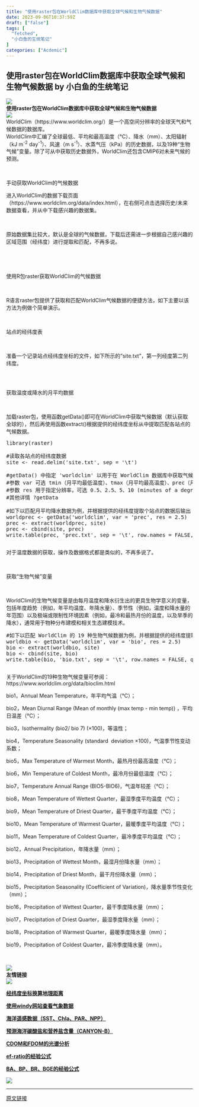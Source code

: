 ```yaml
---
title: "使用raster包在WorldClim数据库中获取全球气候和生物气候数据"
date: 2023-09-06T10:37:59Z
draft: ["false"]
tags: [
  "fetched",
  "小白鱼的生统笔记"
]
categories: ["Acdemic"]
---
```

使用raster包在WorldClim数据库中获取全球气候和生物气候数据 by 小白鱼的生统笔记
------
<div><section data-support="96编辑器" data-style-id="24668" data-mpa-powered-by="yiban.io"><section data-support="96编辑器" data-style-id="24668"><section><section><section><section data-width="100%"><img data-ratio="0.2436548223350254" data-src="https://mmbiz.qpic.cn/mmbiz_gif/Ljib4So7yuWjjvcS70NecHLcxagEodW97PKvzwQ629F5QiayZpnkGL4fcsVzbxXQkSw1hP8sVhGWTa26J1Eul5eQ/640?wx_fmt=gif" data-type="gif" data-w="197" data-width="100%" src="https://mmbiz.qpic.cn/mmbiz_gif/Ljib4So7yuWjjvcS70NecHLcxagEodW97PKvzwQ629F5QiayZpnkGL4fcsVzbxXQkSw1hP8sVhGWTa26J1Eul5eQ/640?wx_fmt=gif"></section></section><section><strong><span>使用raster包在WorldClim数据库中获取全球气候和生物气候数据</span></strong></section><section><section><section><img data-ratio="1" data-src="https://mmbiz.qpic.cn/mmbiz_gif/Ljib4So7yuWjjvcS70NecHLcxagEodW97KjMiaXXfqKyB0p1TNAPeGTXG7ibeibar7arBd0OdhYttgW1OI9XR0C16A/640?wx_fmt=gif" data-type="gif" data-w="50" data-width="100%" src="https://mmbiz.qpic.cn/mmbiz_gif/Ljib4So7yuWjjvcS70NecHLcxagEodW97KjMiaXXfqKyB0p1TNAPeGTXG7ibeibar7arBd0OdhYttgW1OI9XR0C16A/640?wx_fmt=gif"><span></span></section></section></section></section></section></section></section><section><span>WorldClim<span>（</span><span>https://www.worldclim.org/</span></span><span>）是一个高空间分辨率的全球天气和气候数据的数据库。</span></section><section><span>WorldClim</span><span>中汇编了全球最低、平均和最高温度（</span><span>°C</span><span>）、降水（</span><span>mm</span><span>）、太阳辐射（</span><span>kJ m</span><sup>-2</sup><span> day</span><sup>-1</sup><span>）、风速（</span><span>m s</span><sup>-1</sup><span>）、水蒸气压（</span><span>kPa</span><span>）的历史数据，以及</span><span>19</span><span>种“生物气候”变量。除了可从中获取历史数据外，</span><span>WorldClim</span><span>还包含</span><span>CMIP6</span><span>对未来气候的预测。</span></section><p><span> </span><span> </span></p><section data-support="96编辑器" data-style-id="1964"><section><section><p><span>手动获取WorldClim的气候数据</span></p></section></section></section><p><span></span></p><p><span><span>进入</span>WorldClim<span>的数据下载页面（</span></span><span>https://www.worldclim.org/data/index.html</span><span><span>），在右侧可点击选择历史</span>/<span>未来数据查看，并从中下载感兴趣的数据集。</span></span></p><section><span><img data-ratio="0.4888888888888889" data-src="https://mmbiz.qpic.cn/sz_mmbiz_png/Canb3IJn7EAxrvTFYu7AN8THcDGJDIwRCO5eLd3SQ7SIelTICNFnrqj1zhbPh1FahfcyqoPc267Hiao2piajTPcw/640?wx_fmt=png" data-type="png" data-w="1080" title="" src="https://mmbiz.qpic.cn/sz_mmbiz_png/Canb3IJn7EAxrvTFYu7AN8THcDGJDIwRCO5eLd3SQ7SIelTICNFnrqj1zhbPh1FahfcyqoPc267Hiao2piajTPcw/640?wx_fmt=png"> </span></section><p><span>原始数据集比较大，默认是全球的气候数据，下载后还需进一步根据自己感兴趣的区域范围（经纬度）进行提取和匹配，不再多说。</span></p><p><img data-ratio="0.5148148148148148" data-src="https://mmbiz.qpic.cn/sz_mmbiz_png/Canb3IJn7EAxrvTFYu7AN8THcDGJDIwRjibyQhI8z41YeODqA0jA9MKBKic5SV0oMDOwrkZZe6Fe3TlxicDsg35KA/640?wx_fmt=png" data-type="png" data-w="1080" title="" src="https://mmbiz.qpic.cn/sz_mmbiz_png/Canb3IJn7EAxrvTFYu7AN8THcDGJDIwRjibyQhI8z41YeODqA0jA9MKBKic5SV0oMDOwrkZZe6Fe3TlxicDsg35KA/640?wx_fmt=png"><br></p><p><img data-ratio="0.5092592592592593" data-src="https://mmbiz.qpic.cn/sz_mmbiz_png/Canb3IJn7EAxrvTFYu7AN8THcDGJDIwRrvYaAiaTgHLibgKxSynaZcDFV56hu2B5VNgQP8KqNChXcfw9u2q0ibaqg/640?wx_fmt=png" data-type="png" data-w="1080" title="" src="https://mmbiz.qpic.cn/sz_mmbiz_png/Canb3IJn7EAxrvTFYu7AN8THcDGJDIwRrvYaAiaTgHLibgKxSynaZcDFV56hu2B5VNgQP8KqNChXcfw9u2q0ibaqg/640?wx_fmt=png"><br></p><section><img data-ratio="0.43703703703703706" data-src="https://mmbiz.qpic.cn/sz_mmbiz_png/Canb3IJn7EAxrvTFYu7AN8THcDGJDIwRo9XA2RensXo8v9QwvpOl6oAmicYicDOyuC2aNw1KcGOc4Gl2wAFC4CVw/640?wx_fmt=png" data-type="png" data-w="1080" title="" src="https://mmbiz.qpic.cn/sz_mmbiz_png/Canb3IJn7EAxrvTFYu7AN8THcDGJDIwRo9XA2RensXo8v9QwvpOl6oAmicYicDOyuC2aNw1KcGOc4Gl2wAFC4CVw/640?wx_fmt=png"><span> </span><span></span></section><p><mpcpc js_editor_cpcad="" src="/cgi-bin/readtemplate?t=tmpl/cpc_tmpl#1693379265093" data-category_id_list="1|5|7|8|16|17|29|31|36|37|42|43|46|47|48|50|51|55|59|62|60" data-id="1693379265093"></mpcpc><span></span></p><section data-support="96编辑器" data-style-id="1964"><section><section><p><span>使用R包raster获取WorldClim的气候数据</span></p></section></section></section><p><br></p><section><span>R<span>语言</span>raster<span>包提供了获取和匹配</span>WorldClim<span>气候数据的便捷方法，如下主要以该方法为例做个简单演示。</span></span></section><p><span> </span></p><section data-support="96编辑器" data-style-id="22451"><section><section><section><p><span>站点的经纬度表</span></p></section><section><br></section></section></section></section><p><span>准备一个记录站点经纬度坐标的文件，如下所示的“</span><span>site.txt</span><span>”，第一列经度第二列纬度。</span></p><p><img data-ratio="1.4018264840182648" data-src="https://mmbiz.qpic.cn/sz_mmbiz_png/Canb3IJn7EAxrvTFYu7AN8THcDGJDIwRYPPeiajFtib6iaTnGThb0UANcdDnG0efPzvJPBlJT1ts9XRlialrBaAXpQ/640?wx_fmt=png" data-type="png" data-w="219" title="" src="https://mmbiz.qpic.cn/sz_mmbiz_png/Canb3IJn7EAxrvTFYu7AN8THcDGJDIwRYPPeiajFtib6iaTnGThb0UANcdDnG0efPzvJPBlJT1ts9XRlialrBaAXpQ/640?wx_fmt=png"><br></p><p><span> </span><span> </span></p><section data-support="96编辑器" data-style-id="22451"><section><section><section><p><span>获取温度或降水的月平均数据</span></p></section><section><br></section></section></section></section><p><span>加载</span><span>raster</span><span>包，使用函数</span><span>getData()</span><span>即可在</span><span>WorldClim</span><span>中获取气候数据（默认获取全球的），然后再使用函数</span><span>extract()</span><span>根据提供的经纬度坐标从中提取匹配各站点的气候数据。</span></p><pre>library(raster)<br> <br>#读取各站点的经纬度数据<br>site &lt;- read.delim('site.txt', sep = '\t')<br> <br>#getData() 中指定 'worldclim' 以用于在 WorldClim 数据库中获取气候数据<br>#参数 var 可选 tmin（月平均最低温度）、tmax（月平均最高温度）、prec（月平均降水）、bio（生物气候）<br>#参数 res 用于指定分辨率，可选 0.5、2.5、5、10 (minutes of a degree)<br>#其他详情 ?getData<br> <br>#如下以匹配月平均降水数据为例，并根据提供的经纬度提取个站点的数据后输出<br>worldprec &lt;- getData('worldclim', var = 'prec', res = 2.5)<br>prec &lt;- extract(worldprec, site)<br>prec &lt;- cbind(site, prec)<br>write.table(prec, 'prec.txt', sep = '\t', row.names = FALSE, quote = FALSE)<br></pre><p><img data-ratio="0.48055555555555557" data-src="https://mmbiz.qpic.cn/sz_mmbiz_png/Canb3IJn7EAxrvTFYu7AN8THcDGJDIwRla5r9q8uO0pg2qmgurt8ntONBjVIiaIH2gslwdeiaHJxjJvnHHm7kwzw/640?wx_fmt=png" data-type="png" data-w="1080" title="" src="https://mmbiz.qpic.cn/sz_mmbiz_png/Canb3IJn7EAxrvTFYu7AN8THcDGJDIwRla5r9q8uO0pg2qmgurt8ntONBjVIiaIH2gslwdeiaHJxjJvnHHm7kwzw/640?wx_fmt=png"><br></p><p><span>对于温度数据的获取，操作及数据格式都是类似的，不再多说了。</span></p><p><span> </span></p><section data-support="96编辑器" data-style-id="22451"><section><section><section><p><span>获取“生物气候”变量</span></p></section><section><br></section></section></section></section><p><span>WorldClim</span><span>的生物气候变量是由每月温度和降水衍生出的更具生物学意义的变量，包括年度趋势（例如，年平均温度、年降水量）、季节性（例如，温度和降水量的年范围）以及极端或限制性环境因素（例如，最冷和最热月份的温度，以及旱季的降水），通常用于物种分布建模和相关生态建模技术。</span></p><pre>#如下以匹配 WorldClim 的 19 种生物气候数据为例，并根据提供的经纬度提取个站点的数据后输出<br>worldbio &lt;- getData('worldclim', var = 'bio', res = 2.5)<br>bio &lt;- extract(worldbio, site)<br>bio &lt;- cbind(site, bio)<br>write.table(bio, 'bio.txt', sep = '\t', row.names = FALSE, quote = FALSE)<br></pre><p><img data-ratio="0.5787037037037037" data-src="https://mmbiz.qpic.cn/sz_mmbiz_png/Canb3IJn7EAxrvTFYu7AN8THcDGJDIwRl6g5epj8kc3QNDyMLXiaqlPIphV8zicUWgYjDpw0uGc5yyn3rueAlBAw/640?wx_fmt=png" data-type="png" data-w="1080" title="" src="https://mmbiz.qpic.cn/sz_mmbiz_png/Canb3IJn7EAxrvTFYu7AN8THcDGJDIwRl6g5epj8kc3QNDyMLXiaqlPIphV8zicUWgYjDpw0uGc5yyn3rueAlBAw/640?wx_fmt=png"><br></p><p><span><span>关于</span>WorldClim<span>的</span>19<span>种生物气候变量可参阅：</span></span><span>https://www.worldclim.org/data/bioclim.html</span><span></span></p><p><span>bio1<span>，</span>Annual Mean Temperature<span>，年平均气温（</span>℃<span>）；</span></span></p><p><span>bio2<span>，</span>Mean Diurnal Range (Mean of monthly (max temp - min temp)) <span>，平均日温差（</span>℃<span>）；</span></span></p><p><span>bio3<span>，</span>Isothermality (bio2/ bio 7) (×100)<span>，等温性；</span></span></p><p><span>bio4<span>，</span>Temperature Seasonality (standard  deviation ×100)<span>，气温季节性变动系数；</span></span></p><p><span>bio5<span>，</span>Max Temperature of Warmest Month<span>，最热月份最高温度（</span>℃<span>）；</span></span></p><p><span>bio6<span>，</span>Min Temperature of Coldest Month<span>，最冷月份最低温度（</span>℃<span>）；</span></span></p><p><span>bio7<span>，</span>Temperature Annual Range (BIO5-BIO6)<span>，气温年较差（</span>℃<span>）；</span></span></p><p><span>bio8<span>，</span>Mean Temperature of Wettest Quarter<span>，最湿季度平均温度（</span>℃<span>）；</span></span></p><p><span>bio9<span>，</span>Mean Temperature of Driest Quarter<span>，最干季度平均温度（</span>℃<span>）；</span></span></p><p><span>bio10<span>，</span>Mean Temperature of Warmest Quarter<span>，最暖季度平均温度（</span>℃<span>）；</span></span></p><p><span>bio11<span>，</span>Mean Temperature of Coldest Quarter<span>，最冷季度平均温度（</span>℃<span>）；</span></span></p><p><span>bio12<span>，</span>Annual Precipitation<span>，年降水量（</span>mm<span>）；</span></span></p><p><span>bio13<span>，</span>Precipitation of Wettest Month<span>，最湿月份降水量（</span>mm<span>）；</span></span></p><p><span>bio14<span>，</span>Precipitation of Driest Month<span>，最干月份降水量（</span>mm<span>）；</span></span></p><p><span>bio15<span>，</span>Precipitation Seasonality (Coefficient of Variation)<span>，降水量季节性变化（</span>mm<span>）；</span></span></p><p><span>bio16<span>，</span>Precipitation of Wettest Quarter<span>，最干季度降水量（</span>mm<span>）；</span></span></p><p><span>bio17<span>，</span>Precipitation of Driest Quarter<span>，最湿季度降水量（</span>mm<span>）；</span></span></p><p><span>bio18<span>，</span>Precipitation of Warmest Quarter<span>，最暖季度降水量（</span>mm<span>）；</span></span></p><p><span>bio19<span>，</span>Precipitation of Coldest Quarter<span>，最冷季度降水量（</span>mm<span>）。</span></span></p><p><span> </span><span> </span></p><section><section><section data-support="96编辑器" data-style-id="24668"><section><section><section><section data-width="100%"><img data-ratio="0.2436548223350254" data-src="https://mmbiz.qpic.cn/mmbiz_gif/Ljib4So7yuWjjvcS70NecHLcxagEodW97PKvzwQ629F5QiayZpnkGL4fcsVzbxXQkSw1hP8sVhGWTa26J1Eul5eQ/640?wx_fmt=gif&amp;wxfrom=5&amp;wx_lazy=1" data-type="gif" data-w="197" data-width="100%" src="https://mmbiz.qpic.cn/mmbiz_gif/Ljib4So7yuWjjvcS70NecHLcxagEodW97PKvzwQ629F5QiayZpnkGL4fcsVzbxXQkSw1hP8sVhGWTa26J1Eul5eQ/640?wx_fmt=gif&amp;wxfrom=5&amp;wx_lazy=1"></section></section><section><section><strong><span>友情链接</span></strong></section></section><section><section><section><img data-ratio="1" data-src="https://mmbiz.qpic.cn/mmbiz_gif/Ljib4So7yuWjjvcS70NecHLcxagEodW97KjMiaXXfqKyB0p1TNAPeGTXG7ibeibar7arBd0OdhYttgW1OI9XR0C16A/640?wx_fmt=gif&amp;wxfrom=5&amp;wx_lazy=1" data-type="gif" data-w="50" data-width="100%" src="https://mmbiz.qpic.cn/mmbiz_gif/Ljib4So7yuWjjvcS70NecHLcxagEodW97KjMiaXXfqKyB0p1TNAPeGTXG7ibeibar7arBd0OdhYttgW1OI9XR0C16A/640?wx_fmt=gif&amp;wxfrom=5&amp;wx_lazy=1"></section></section></section></section></section></section></section></section><p><a target="_blank" href="http://mp.weixin.qq.com/s?__biz=MzIxNzc1Mzk3NQ==&amp;mid=2247490548&amp;idx=3&amp;sn=7c7be1b3d1b512886386f2a865f85b7e&amp;chksm=97f5abeca08222fa9116d5d4dafa50506e6080a185e9147fda9202f148ac7874035ea9497b15&amp;scene=21#wechat_redirect" textvalue="‍经纬度坐标换算地理距离‍" linktype="text" imgurl="" imgdata="null" data-itemshowtype="0" tab="innerlink" data-linktype="2"><span><strong><span></span></strong></span></a></p><p><a target="_blank" href="http://mp.weixin.qq.com/s?__biz=MzIxNzc1Mzk3NQ==&amp;mid=2247490548&amp;idx=3&amp;sn=7c7be1b3d1b512886386f2a865f85b7e&amp;chksm=97f5abeca08222fa9116d5d4dafa50506e6080a185e9147fda9202f148ac7874035ea9497b15&amp;scene=21#wechat_redirect" textvalue="‍经纬度坐标换算地理距离‍" linktype="text" imgurl="" imgdata="null" data-itemshowtype="0" tab="innerlink" data-linktype="2" hasload="1"><span><strong><span>经纬度坐标换算地理距离</span></strong></span></a></p><p><span><strong><a target="_blank" href="http://mp.weixin.qq.com/s?__biz=MzIxNzc1Mzk3NQ==&amp;mid=2247505720&amp;idx=7&amp;sn=ea67aa26226b2f92ed7aecd512bc50c1&amp;chksm=97f66720a081ee36a845eb44b5d94a0eb8897d89001f5cf3bfc240f27318f16b4e63281b832a&amp;scene=21#wechat_redirect" textvalue="使用windy网站查看气象数据" linktype="text" imgurl="" imgdata="null" data-itemshowtype="0" tab="innerlink" data-linktype="2" hasload="1">使用windy网站查看气象数据</a></strong></span></p><p><span><a target="_blank" href="http://mp.weixin.qq.com/s?__biz=MzIxNzc1Mzk3NQ==&amp;mid=2247495674&amp;idx=1&amp;sn=ce4940c50a3006c5fcbfbcd69bcc9330&amp;chksm=97f65fe2a081d6f4f8ecf101a78d51b53f35502ff85505c7f5c954c3440489ab848a8c4fa883&amp;scene=21#wechat_redirect" textvalue="‍海洋遥感数据（SST、Chla、PAR、NPP）‍" linktype="text" imgurl="" imgdata="null" data-itemshowtype="0" tab="innerlink" data-linktype="2" hasload="1"><strong><span><strong><strong><span><strong><span>海洋遥感数据（SST、Chla、PAR、NPP）</span></strong></span></strong></strong></span></strong></a></span></p><p><strong><span><a target="_blank" href="http://mp.weixin.qq.com/s?__biz=MzIxNzc1Mzk3NQ==&amp;mid=2247497201&amp;idx=1&amp;sn=44e225c760ca985033b62ec13ba15bea&amp;chksm=97f645e9a081ccff1d4ae1d0dc1107c7b033eee92635aeef1896b83857a95ccdf1dc0bf68847&amp;scene=21#wechat_redirect" textvalue="预测海洋碳酸盐和营养盐含量（CANYON-B）" linktype="text" imgurl="" imgdata="null" data-itemshowtype="0" tab="innerlink" data-linktype="2" hasload="1">预测海洋碳酸盐和营养盐含量（CANYON-B）</a></span></strong></p><p><a target="_blank" href="http://mp.weixin.qq.com/s?__biz=MzIxNzc1Mzk3NQ==&amp;mid=2247505721&amp;idx=1&amp;sn=4c059decc0a322f834009ffb1c0b00a7&amp;chksm=97f66721a081ee37cbe04f39b4aa310efa86a1c295e450152c22af52132c6fecce3d9044f093&amp;scene=21#wechat_redirect" textvalue="CDOM和FDOM光谱分析" linktype="text" imgurl="" imgdata="null" data-itemshowtype="0" tab="innerlink" data-linktype="2" hasload="1"><strong><span><span>CDOM和FDOM的光谱分析</span></span></strong></a></p><p><a target="_blank" href="http://mp.weixin.qq.com/s?__biz=MzIxNzc1Mzk3NQ==&amp;mid=2247497292&amp;idx=1&amp;sn=27735d868caa51c3418b9d46d1032661&amp;chksm=97f64654a081cf42c1d66be782077ba05993bb7274297bd69518fbfd28c4a8328a21bc599778&amp;scene=21#wechat_redirect" textvalue="ef-ratio的经验公式" linktype="text" imgurl="" imgdata="null" data-itemshowtype="0" tab="innerlink" data-linktype="2" hasload="1"><strong><span>ef-ratio的经验公式</span></strong></a></p><p><strong><span><a target="_blank" href="http://mp.weixin.qq.com/s?__biz=MzIxNzc1Mzk3NQ==&amp;mid=2247497292&amp;idx=2&amp;sn=2126e5681ddd95f1ffe4d16d546a8403&amp;chksm=97f64654a081cf426374dc0510af83ea3bdc6d7f17c7479cc1dd74a0efbf4ab2f135831e1e92&amp;scene=21#wechat_redirect" textvalue="BA、BP、BR、BGE的经验公式" linktype="text" imgurl="" imgdata="null" data-itemshowtype="0" tab="innerlink" data-linktype="2" hasload="1">BA、BP、BR、BGE的经验公式</a></span></strong></p><section><section><img data-ratio="0.08571428571428572" data-src="https://mmbiz.qpic.cn/mmbiz_gif/Ljib4So7yuWiaibnZHYib0rg4wZibRnXvibHQYZZXc5ic2yGZF8dUpficcfTNOUNMjSG8v9CUibQs5GngxGicVBuKtvqoLHg/640?wx_fmt=gif" data-type="gif" data-w="630" src="https://mmbiz.qpic.cn/mmbiz_gif/Ljib4So7yuWiaibnZHYib0rg4wZibRnXvibHQYZZXc5ic2yGZF8dUpficcfTNOUNMjSG8v9CUibQs5GngxGicVBuKtvqoLHg/640?wx_fmt=gif"><span></span></section></section><section><mp-common-profile data-id="MzIxNzc1Mzk3NQ==" data-pluginname="mpprofile" data-headimg="http://mmbiz.qpic.cn/mmbiz_png/Canb3IJn7ED56PWk3ug7tEjUmvZGlbAEULIx7cicgvKSILx5p3dnYvs0wC2PkpoH07lAa0AbCqmUr2P5kic3tI1g/0?wx_fmt=png" data-nickname="小白鱼的生统笔记" data-alias="" data-signature="基因组/微生物组/生态统计/R语言......学习与经验分享 好吧其实我一直是看心情瞎写的" data-from="1" data-is_biz_ban="0" data-weui-theme="light"></mp-common-profile></section><p><mp-style-type data-value="3"></mp-style-type></p></div>  
<hr>
<a href="https://mp.weixin.qq.com/s/Z_wkBoK0hGjo426YkWFIZA",target="_blank" rel="noopener noreferrer">原文链接</a>
